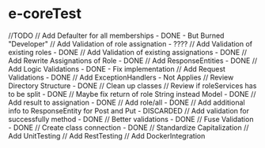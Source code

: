 # e-coreTest
//TODO
    // Add Defaulter for all memberships - DONE - But Burned "Developer"
    // Add Validation of role assignation - ????
    // Add Validation of existing roles - DONE
    // Add Validation of existing assignations - DONE
    // Add Rewrite Assignations of Role - DONE
    // Add ResponseEntities - DONE
    // Add Logic Validations -  DONE - Fix implementation
    // Add Request Validations - DONE
    // Add ExceptionHandlers - Not Applies
    // Review Directory Structure - DONE
    // Clean up classes
    // Review if roleServices has to be split - DONE
    // Maybe fix return of role String instead Model - DONE
    // Add result to assignation - DONE
    // Add role/all - DONE
    // Add additional info to ResponseEntity for Post and Put - DISCARDED
    // Add validation for successfully method - DONE
    // Better validations - DONE
    // Fuse Validation - DONE
    // Create class connection - DONE 
    // Standardize Capitalization
    // Add UnitTesting
    // Add RestTesting
    // Add DockerIntegration
